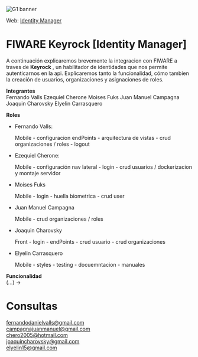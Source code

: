 ![G1 banner](https://smlab.imd.ufrn.br/wp-content/uploads/2022/12/FIWARE.png)

Web: [Identity Manager
](http://46.17.108.45:3000/)

# FIWARE Keyrock [Identity Manager]
A continuación explicaremos brevemente la integracion con FIWARE a traves de __Keyrock__ , un habilitador de identidades que nos permite autenticarnos en la api. Explicaremos tanto la funcionalidad, cómo tambien la creación de usuarios, organizaciones y asignaciones de roles.

__Integrantes__\
Fernando Valls
Ezequiel Cherone
Moises Fuks
Juan Manuel Campagna
Joaquin Charovsky
Elyelin Carrasquero 

__Roles__
- Fernando Valls: 

    Mobile - configuracion endPoints - arquitectura de vistas - crud organizaciones / roles - logout

- Ezequiel Cherone: 

    Mobile - configuración nav lateral - login - crud usuarios / dockerizacion y montaje servidor

- Moises Fuks 
    
    Mobile - login - huella biometrica - crud user

- Juan Manuel Campagna 

    Mobile - crud organizaciones / roles

- Joaquin Charovsky 

    Front - login - endPoints - crud usuario - crud organizaciones

- Elyelin Carrasquero 

    Mobile - styles - testing - docuemntacion - manuales


__Funcionalidad__\
(...) -> 

# Consultas
fernandodanielvalls@gmail.com\
campagnajuanmanuel@gmail.com\
chero2005@hotmail.com\
joaquincharovsky@gmail.com\
elyelin15@gmail.com

